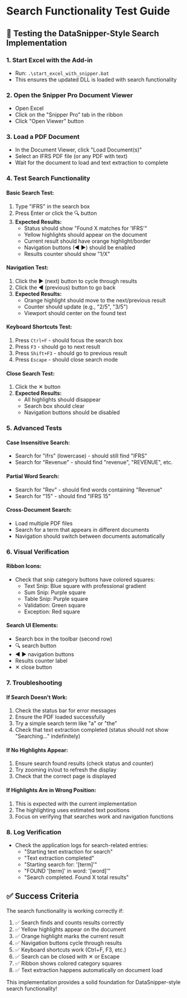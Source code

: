 # Search Functionality Test Guide

## 🔧 Testing the DataSnipper-Style Search Implementation

### 1. **Start Excel with the Add-in**
- Run: `.\start_excel_with_snipper.bat`
- This ensures the updated DLL is loaded with search functionality

### 2. **Open the Snipper Pro Document Viewer**
- Open Excel
- Click on the "Snipper Pro" tab in the ribbon
- Click "Open Viewer" button

### 3. **Load a PDF Document**
- In the Document Viewer, click "Load Document(s)"
- Select an IFRS PDF file (or any PDF with text)
- Wait for the document to load and text extraction to complete

### 4. **Test Search Functionality**

#### **Basic Search Test:**
1. Type "IFRS" in the search box
2. Press Enter or click the 🔍 button
3. **Expected Results:**
   - Status should show "Found X matches for 'IFRS'"
   - Yellow highlights should appear on the document
   - Current result should have orange highlight/border
   - Navigation buttons (◀ ▶) should be enabled
   - Results counter should show "1/X"

#### **Navigation Test:**
1. Click the ▶ (next) button to cycle through results
2. Click the ◀ (previous) button to go back
3. **Expected Results:**
   - Orange highlight should move to the next/previous result
   - Counter should update (e.g., "2/5", "3/5")
   - Viewport should center on the found text

#### **Keyboard Shortcuts Test:**
1. Press `Ctrl+F` - should focus the search box
2. Press `F3` - should go to next result
3. Press `Shift+F3` - should go to previous result
4. Press `Escape` - should close search mode

#### **Close Search Test:**
1. Click the ✕ button
2. **Expected Results:**
   - All highlights should disappear
   - Search box should clear
   - Navigation buttons should be disabled

### 5. **Advanced Tests**

#### **Case Insensitive Search:**
- Search for "ifrs" (lowercase) - should still find "IFRS"
- Search for "Revenue" - should find "revenue", "REVENUE", etc.

#### **Partial Word Search:**
- Search for "Rev" - should find words containing "Revenue"
- Search for "15" - should find "IFRS 15"

#### **Cross-Document Search:**
- Load multiple PDF files
- Search for a term that appears in different documents
- Navigation should switch between documents automatically

### 6. **Visual Verification**

#### **Ribbon Icons:**
- Check that snip category buttons have colored squares:
  - Text Snip: Blue square with professional gradient
  - Sum Snip: Purple square
  - Table Snip: Purple square
  - Validation: Green square
  - Exception: Red square

#### **Search UI Elements:**
- Search box in the toolbar (second row)
- 🔍 search button
- ◀ ▶ navigation buttons
- Results counter label
- ✕ close button

### 7. **Troubleshooting**

#### **If Search Doesn't Work:**
1. Check the status bar for error messages
2. Ensure the PDF loaded successfully
3. Try a simple search term like "a" or "the"
4. Check that text extraction completed (status should not show "Searching..." indefinitely)

#### **If No Highlights Appear:**
1. Ensure search found results (check status and counter)
2. Try zooming in/out to refresh the display
3. Check that the correct page is displayed

#### **If Highlights Are in Wrong Position:**
1. This is expected with the current implementation
2. The highlighting uses estimated text positions
3. Focus on verifying that searches work and navigation functions

### 8. **Log Verification**
- Check the application logs for search-related entries:
  - "Starting text extraction for search"
  - "Text extraction completed"
  - "Starting search for: '[term]'"
  - "FOUND '[term]' in word: '[word]'"
  - "Search completed. Found X total results"

## ✅ Success Criteria

The search functionality is working correctly if:
1. ✅ Search finds and counts results correctly
2. ✅ Yellow highlights appear on the document
3. ✅ Orange highlight marks the current result
4. ✅ Navigation buttons cycle through results
5. ✅ Keyboard shortcuts work (Ctrl+F, F3, etc.)
6. ✅ Search can be closed with ✕ or Escape
7. ✅ Ribbon shows colored category squares
8. ✅ Text extraction happens automatically on document load

This implementation provides a solid foundation for DataSnipper-style search functionality! 